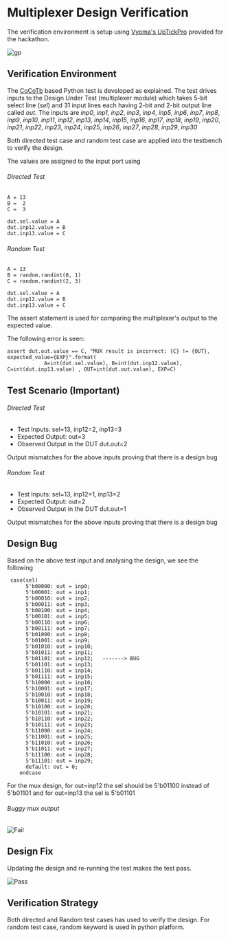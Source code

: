 # Multiplexer Design Verification

The verification environment is setup using [Vyoma's UpTickPro](https://vyomasystems.com) provided for the hackathon.

![gp](https://user-images.githubusercontent.com/109648435/180621661-5c274162-7ef6-4599-87e1-b321459c1ce6.png)



## Verification Environment

The [CoCoTb](https://www.cocotb.org/) based Python test is developed as explained. The test drives inputs to the Design Under Test (multiplexer module) which takes 5-bit select line (*sel*) and 31 input lines each having 2-bit and 2-bit output line called *out*. The inputs are *inp0*, *inp1*, *inp2*, *inp3*, *inp4*, *inp5*, *inp6*, *inp7*, *inp8*, *inp9*, *inp10*, *inp11*, *inp12*, *inp13*, *inp14*, *inp15*, *inp16*, *inp17*, *inp18*, *inp19*, *inp20*, *inp21*, *inp22*, *inp23*, *inp24*, *inp25*, *inp26*, *inp27*, *inp28*, *inp29*, *inp30*

Both directed test case and random test case are applied into the testbench to verify the design.

The values are assigned to the input port using 
###### Directed Test
```
A = 13
B =  2
C =  3
    
dut.sel.value = A
dut.inp12.value = B
dut.inp13.value = C
```
###### Random Test

```
A = 13
B = random.randint(0, 1)
C = random.randint(2, 3)

dut.sel.value = A
dut.inp12.value = B
dut.inp13.value = C
```
The assert statement is used for comparing the multiplexer's output to the expected value.

The following error is seen:
```
assert dut.out.value == C, "MUX result is incorrect: {C} != {OUT}, expected_value={EXP}".format(
            A=int(dut.sel.value), B=int(dut.inp12.value), C=int(dut.inp13.value) , OUT=int(dut.out.value), EXP=C)
```
## Test Scenario **(Important)**
###### Directed Test 
- Test Inputs: sel=13, inp12=2, inp13=3
- Expected Output: out=3
- Observed Output in the DUT dut.out=2

Output mismatches for the above inputs proving that there is a design bug

###### Random Test
- Test Inputs: sel=13, inp12=1, inp13=2
- Expected Output: out=2
- Observed Output in the DUT dut.out=1

Output mismatches for the above inputs proving that there is a design bug

## Design Bug
Based on the above test input and analysing the design, we see the following

```
 case(sel)
      5'b00000: out = inp0;  
      5'b00001: out = inp1;  
      5'b00010: out = inp2;  
      5'b00011: out = inp3;  
      5'b00100: out = inp4;  
      5'b00101: out = inp5;  
      5'b00110: out = inp6;  
      5'b00111: out = inp7;  
      5'b01000: out = inp8;  
      5'b01001: out = inp9;  
      5'b01010: out = inp10;
      5'b01011: out = inp11;
      5'b01101: out = inp12;   -------> BUG
      5'b01101: out = inp13;
      5'b01110: out = inp14;
      5'b01111: out = inp15;
      5'b10000: out = inp16;
      5'b10001: out = inp17;
      5'b10010: out = inp18;
      5'b10011: out = inp19;
      5'b10100: out = inp20;
      5'b10101: out = inp21;
      5'b10110: out = inp22;
      5'b10111: out = inp23;
      5'b11000: out = inp24;
      5'b11001: out = inp25;
      5'b11010: out = inp26;
      5'b11011: out = inp27;
      5'b11100: out = inp28;
      5'b11101: out = inp29;
      default: out = 0;
    endcase
```
For the mux design, for out=inp12 the sel should be 5'b01100 instead of 5'b01101 and for out=inp13 the sel is 5'b01101 

###### Buggy mux output

![Fail](https://user-images.githubusercontent.com/109648435/180621146-e2ca54ca-b3f9-491b-aba0-8c09e6fa0822.png)


## Design Fix
Updating the design and re-running the test makes the test pass.

![Pass](https://user-images.githubusercontent.com/109648435/180621188-8eb46c3a-bfe5-492a-81ac-1b0f818bd1e7.png)


## Verification Strategy
Both directed and Random test cases has used to verify the design.
For random test case, random keyword is used in python platform.

